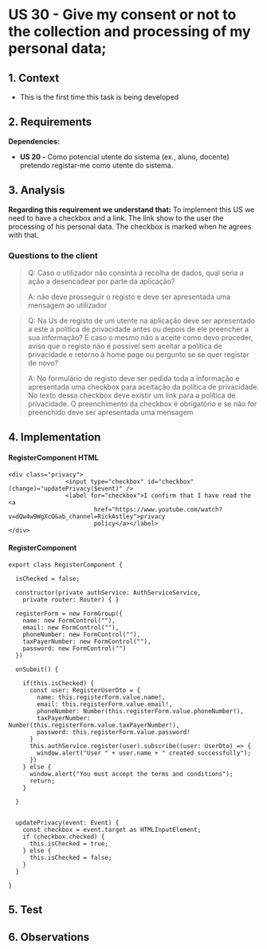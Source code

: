 # US 30 - Give my consent or not to the collection and processing of my personal data;

## 1. Context

* This is the first time this task is being developed

## 2. Requirements

**Dependencies:**
- **US 20 -** Como potencial utente do sistema (ex., aluno, docente) pretendo registar-me como utente do sistema.

## 3. Analysis

**Regarding this requirement we understand that:**
To implement this US we need to have a checkbox and a link.
The link show to the user the processing of his personal data.
The checkbox is marked when he agrees with that.

### Questions to the client
> Q: Caso o utilizador não consinta à recolha de dados, qual seria a ação a desencadear por parte da aplicação?
> 
> A: não deve prosseguir o registo e deve ser apresentada uma mensagem ao utilizador

> Q: Na Us de registo de um utente na aplicação deve ser apresentado a este a política de privacidade antes ou depois de ele preencher a sua informação? E caso o mesmo não a aceite como devo proceder, aviso que o registo não é possível sem aceitar a política de privacidade e retorno à home page ou pergunto se se quer registar de novo?
> 
> A: No formulário de registo deve ser pedida toda a informação e apresentada uma checkbox para aceitação da política de privacidade. No texto dessa checkbox deve existir um link para a política de privacidade.
O preenchimento da checkbox é obrigatório e se não for preenchido deve ser apresentada uma mensagem


## 4. Implementation

#### RegisterComponent HTML

```
<div class="privacy">
                <input type="checkbox" id="checkbox" (change)="updatePrivacy($event)" />
                <label for="checkbox">I confirm that I have read the <a
                        href="https://www.youtube.com/watch?v=dQw4w9WgXcQ&ab_channel=RickAstley">privacy
                        policy</a></label>
</div>
````

#### RegisterComponent

```
export class RegisterComponent {

  isChecked = false;

  constructor(private authService: AuthServiceService,
    private router: Router) { }

  registerForm = new FormGroup({
    name: new FormControl(""),
    email: new FormControl(""),
    phoneNumber: new FormControl(""),
    taxPayerNumber: new FormControl(""),
    password: new FormControl("")
  })

  onSubmit() {

    if(this.isChecked) {
      const user: RegisterUserDto = {
        name: this.registerForm.value.name!,
        email: this.registerForm.value.email!,
        phoneNumber: Number(this.registerForm.value.phoneNumber!),
        taxPayerNumber: Number(this.registerForm.value.taxPayerNumber!),
        password: this.registerForm.value.password!
      }
      this.authService.register(user).subscribe((user: UserDto) => {
        window.alert("User " + user.name + " created successfully");
      })
    } else {
      window.alert("You must accept the terms and conditions");
      return;
    }

  }


  updatePrivacy(event: Event) {
    const checkbox = event.target as HTMLInputElement;
    if (checkbox.checked) {
      this.isChecked = true;
    } else {
      this.isChecked = false;
    }
  }

}
````

## 5. Test

## 6. Observations

